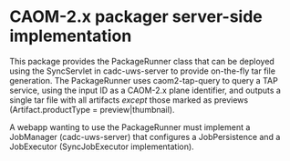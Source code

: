 # CAOM-2.x packager server-side implementation

This package provides the PackageRunner class that can be deployed using the SyncServlet in
cadc-uws-server to provide on-the-fly tar file generation. The PackageRunner uses caom2-tap-query
to query a TAP service, using the input ID as a CAOM-2.x plane identifier, and outputs a single tar
file with all artifacts *except* those marked as previews (Artifact.productType = preview|thumbnail).


A webapp wanting to use the PackageRunner must implement a JobManager (cadc-uws-server) that 
configures a JobPersistence and a JobExecutor (SyncJobExecutor implementation).

